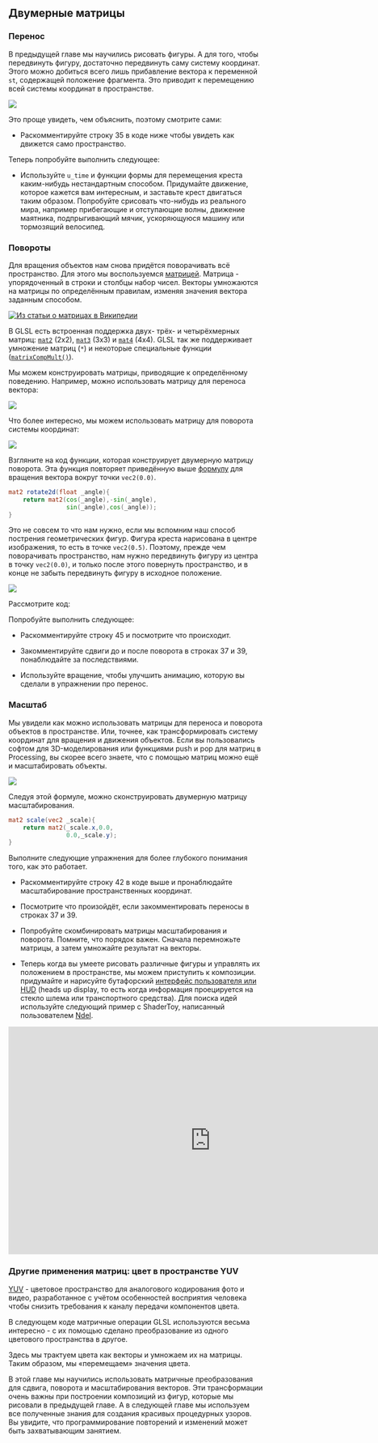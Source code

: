 ## Двумерные матрицы

<canvas id="custom" class="canvas" data-fragment-url="matrix.frag"  width="700px" height="200px"></canvas>

### Перенос

В предыдущей главе мы научились рисовать фигуры. А для того, чтобы передвинуть фигуру, достаточно передвинуть саму систему координат. Этого можно добиться всего лишь прибавление вектора к переменной ```st```, содержащей положение фрагмента. Это приводит к перемещению всей системы координат в пространстве.

![](translate.jpg)

Это проще увидеть, чем объяснить, поэтому смотрите сами:

* Раскомментируйте строку 35 в коде ниже чтобы увидеть как движется само пространство.

<div class="codeAndCanvas" data="cross-translate.frag"></div>

Теперь попробуйте выполнить следующее:

* Используйте ```u_time``` и функции формы для перемещения креста каким-нибудь нестандартным способом. Придумайте движение, которое кажется вам интересным, и заставьте крест двигаться таким образом. Попробуйте срисовать что-нибудь из реального мира, например прибегающие и отступающие волны, движение маятника, подпрыгивающий мячик, ускоряющуюся машину или тормозящий велосипед.

### Повороты

Для вращения объектов нам снова придётся поворачивать всё пространство. Для этого мы воспользуемся [матрицей](https://ru.wikipedia.org/wiki/%D0%9C%D0%B0%D1%82%D1%80%D0%B8%D1%86%D0%B0_(%D0%BC%D0%B0%D1%82%D0%B5%D0%BC%D0%B0%D1%82%D0%B8%D0%BA%D0%B0)). Матрица - упорядоченный в строки и столбцы набор чисел. Векторы умножаются на матрицы по определённым правилам, изменяя значения вектора заданным способом.

[![Из статьи о матрицах в Википедии](matrixes.png)](https://ru.wikipedia.org/wiki/%D0%9C%D0%B0%D1%82%D1%80%D0%B8%D1%86%D0%B0_(%D0%BC%D0%B0%D1%82%D0%B5%D0%BC%D0%B0%D1%82%D0%B8%D0%BA%D0%B0))

В GLSL есть встроенная поддержка двух- трёх- и четырёхмерных матриц: [```mat2```](../glossary/?search=mat2) (2x2), [```mat3```](../glossary/?search=mat3) (3x3) и [```mat4```](../glossary/?search=mat4) (4x4). GLSL так же поддерживает умножение матриц (```*```) и некоторые специальные функции ([```matrixCompMult()```](../glossary/?search=matrixCompMult)).

Мы можем конструировать матрицы, приводящие к определённому поведению. Например, можно использовать матрицу для переноса вектора:

![](3dtransmat.png)

Что более интересно, мы можем использовать матрицу для поворота системы координат:

![](rotmat.png)

Взгляните на код функции, которая конструирует двумерную матрицу поворота. Эта функция повторяет приведённую выше [формулу](https://ru.wikipedia.org/wiki/%D0%9C%D0%B0%D1%82%D1%80%D0%B8%D1%86%D0%B0_%D0%BF%D0%BE%D0%B2%D0%BE%D1%80%D0%BE%D1%82%D0%B0) для вращения вектора вокруг точки ```vec2(0.0)```.

```glsl
mat2 rotate2d(float _angle){
    return mat2(cos(_angle),-sin(_angle),
                sin(_angle),cos(_angle));
}
```

Это не совсем то что нам нужно, если мы вспомним наш способ пострения геометрических фигур. Фигура креста нарисована в центре изображения, то есть в точке ```vec2(0.5)```. Поэтому, прежде чем поворачивать пространство, нам нужно передвинуть фигуру из центра в точку ```vec2(0.0)```, и только после этого повернуть пространство, и в конце не забыть передвинуть фигуру в исходное положение.

![](rotate.jpg)

Рассмотрите код:

<div class="codeAndCanvas" data="cross-rotate.frag"></div>

Попробуйте выполнить следующее:

* Раскомментируйте строку 45 и посмотрите что происходит.

* Закомментируйте сдвиги до и после поворота в строках 37 и 39, понаблюдайте за последствиями.

* Используйте вращение, чтобы улучшить анимацию, которую вы сделали в упражнении про перенос.

### Масштаб

Мы увидели как можно использовать матрицы для переноса и поворота объектов в пространстве. Или, точнее, как трансформировать систему координат для вращения и движения объектов. Если вы пользовались софтом для 3D-моделирования или функциями push и pop для матриц в Processing, вы скорее всего знаете, что с помощью матриц можно ещё и масштабировать объекты.

![](scale.png)

Следуя этой формуле, можно сконструировать двумерную матрицу масштабирования.

```glsl
mat2 scale(vec2 _scale){
    return mat2(_scale.x,0.0,
                0.0,_scale.y);
}
```

<div class="codeAndCanvas" data="cross-scale.frag"></div>

Выполните следующие упражнения для более глубокого понимания того, как это работает.

* Раскомментируйте строку 42 в коде выше и пронаблюдайте масштабирование пространственных координат.

* Посмотрите что произойдёт, если закомментировать переносы в строках 37 и 39.

* Попробуйте скомбинировать матрицы масштабирования и поворота. Помните, что порядок важен. Сначала перемножьте матрицы, а затем умножайте результат на векторы.

* Теперь когда вы умеете рисовать различные фигуры и управлять их положением в пространстве, мы можем приступить к композиции. придумайте и нарисуйте бутафорский [интерфейс пользователя или HUD](https://www.pinterest.com/patriciogonzv/huds/) (heads up display, то есть когда информация проецируется на стекло шлема или транспортного средства). Для поиска идей используйте следующий пример с ShaderToy, написанный пользователем [Ndel](https://www.shadertoy.com/user/ndel).

<iframe width="800" height="450" frameborder="0" src="https://www.shadertoy.com/embed/4s2SRt?gui=true&t=10&paused=true" allowfullscreen></iframe>

### Другие применения матриц: цвет в пространстве YUV

[YUV](https://ru.wikipedia.org/wiki/YUV) - цветовое пространство для аналогового кодирования фото и видео, разработанное с учётом особенностей восприятия человека чтобы снизить требования к каналу передачи компонентов цвета.

В следующем коде матричные операции GLSL используются весьма интересно - с их помощью сделано преобразование из одного цветового пространства в другое.

<div class="codeAndCanvas" data="yuv.frag"></div>

Здесь мы трактуем цвета как векторы и умножаем их на матрицы. Таким образом, мы «перемещаем» значения цвета.

В этой главе мы научились использовать матричные преобразования для сдвига, поворота и масштабирования векторов. Эти трансформации очень важны при построении композиций из фигур, которые мы рисовали в предыдущей главе. А в следующей главе мы используем все полученные знания для создания красивых процедурных узоров. Вы увидите, что программирование повторений и изменений может быть захватывающим занятием.
